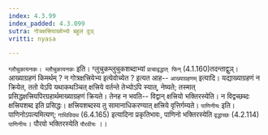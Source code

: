 ```yaml
---
index: 4.3.99
index_padded: 4.3.099
sutra: गोत्रक्षत्त्रियाख्येभ्यो बहुलं वुञ्
vritti: nyasa

---
```

`ग्लौचुकायनकः। म्लौचुकायनकः` इति। ग्लुचुकम्लुचुकशब्दाभ्यां `प्राचावृद्धात् फिन्` (4.1.160)तदन्ताद्वुञ्। आख्याग्रहणं किमर्थम् ? न गोत्रक्षत्त्रियेभ्य इत्येवोच्येत ? इत्यत आह-- `आख्याग्रहणम्` इत्यादि। यद्याख्याग्रहणं न क्रियेत, ततो येऽपि यथाकथञ्चित् क्षत्त्रिये वर्तन्ते तेभ्योऽपि स्यात्, नेष्यते; तस्मात् प्रसिद्धक्षत्त्रियपिरग्रहार्थमाख्याग्रहणं क्रियते। तेनह न भवति-- विद्वान् क्षत्त्रियो भक्तिरस्येति। न विद्वच्छब्दः क्षत्त्रियशब्द इति प्रसिद्धः। क्षत्त्रियशब्दस्य तु सामानाधिकरण्यात् क्षत्त्रिये वृत्तिर्गम्यते। `पाणिनीयः` इति। पाणिनोऽपत्यमित्यण्; `गाथिविदथ` (6.4.165) इत्यादिना प्रकृतिभावः, पाणिनो भक्तिरस्येति `वृद्धाच्छः` (4.2.114) `पाणिनीयः`। पौरवो भक्तिरस्येति `पौरवीयः` ।।